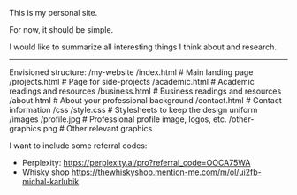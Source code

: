 This is my personal site.

For now, it should be simple.

I would like to summarize all interesting things I think about and research.

-------------

Envisioned structure:
/my-website
    /index.html               # Main landing page
    /projects.html            # Page for side-projects
    /academic.html            # Academic readings and resources
    /business.html            # Business readings and resources
    /about.html               # About your professional background
    /contact.html             # Contact information
    /css
        /style.css            # Stylesheets to keep the design uniform
    /images
        /profile.jpg          # Professional profile image, logos, etc.
        /other-graphics.png   # Other relevant graphics


I want to include some referral codes:
- Perplexity:
https://perplexity.ai/pro?referral_code=OOCA75WA
- Whisky shop
https://thewhiskyshop.mention-me.com/m/ol/ui2fb-michal-karlubik

